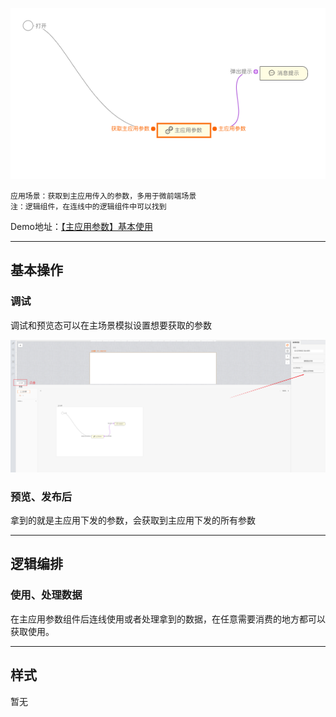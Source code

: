 ![Alt text](img/image.png)

```
应用场景：获取到主应用传入的参数，多用于微前端场景
注：逻辑组件，在连线中的逻辑组件中可以找到
```

Demo地址：[【主应用参数】基本使用](https://my.mybricks.world/mybricks-app-pcspa/index.html?id=471077490954309)

----

## 基本操作
### 调试
调试和预览态可以在主场景模拟设置想要获取的参数

![Alt text](img/image-1.png)

### 预览、发布后
拿到的就是主应用下发的参数，会获取到主应用下发的所有参数

----
## 逻辑编排
### 使用、处理数据

在主应用参数组件后连线使用或者处理拿到的数据，在任意需要消费的地方都可以获取使用。

----

## 样式
暂无